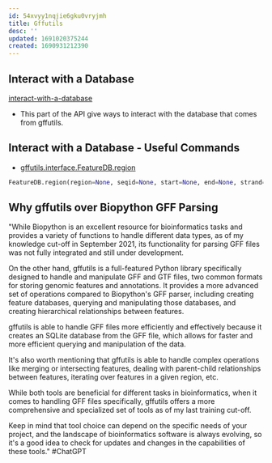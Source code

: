 ```yaml
---
id: 54xvyy1nqjie6gku0vryjmh
title: Gffutils
desc: ''
updated: 1691020375244
created: 1690931212390
---
```

## Interact with a Database

[interact-with-a-database](https://daler.github.io/gffutils/api.html#interact-with-a-database)

- This part of the API give ways to interact with the database that comes from gffutils.

## Interact with a Database - Useful Commands

- [gffutils.interface.FeatureDB.region](https://daler.github.io/gffutils/autodocs/gffutils.interface.FeatureDB.region.html)

```python
FeatureDB.region(region=None, seqid=None, start=None, end=None, strand=None, featuretype=None, completely_within=False)
```

## Why gffutils over Biopython GFF Parsing

"While Biopython is an excellent resource for bioinformatics tasks and provides a variety of functions to handle different data types, as of my knowledge cut-off in September 2021, its functionality for parsing GFF files was not fully integrated and still under development.

On the other hand, gffutils is a full-featured Python library specifically designed to handle and manipulate GFF and GTF files, two common formats for storing genomic features and annotations. It provides a more advanced set of operations compared to Biopython's GFF parser, including creating feature databases, querying and manipulating those databases, and creating hierarchical relationships between features.

gffutils is able to handle GFF files more efficiently and effectively because it creates an SQLite database from the GFF file, which allows for faster and more efficient querying and manipulation of the data.

It's also worth mentioning that gffutils is able to handle complex operations like merging or intersecting features, dealing with parent-child relationships between features, iterating over features in a given region, etc.

While both tools are beneficial for different tasks in bioinformatics, when it comes to handling GFF files specifically, gffutils offers a more comprehensive and specialized set of tools as of my last training cut-off.

Keep in mind that tool choice can depend on the specific needs of your project, and the landscape of bioinformatics software is always evolving, so it's a good idea to check for updates and changes in the capabilities of these tools." #ChatGPT
